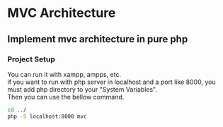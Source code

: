 # MVC Architecture
## Implement mvc architecture in pure php
### Project Setup
You can run it with xampp, ampps, etc.<br/>
if you want to run with php server in localhost and a port like 8000, you must add php directory to your "System Variables".<br/>
Then you can use the bellow command.
```bash
cd ../
php -S localhost:8000 mvc 
```
